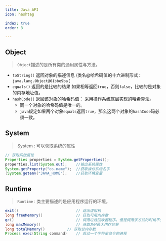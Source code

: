 ```yaml
---
title: Java API
icon: hashtag

index: true
order: 3

---
```


<!-- more -->

## Object
> `Object`描述的是所有类的通用属性与方法。

- `toString()` 返回对象的描述信息  (类名@哈希码值的十六进制形式 : `java.lang.Object@61bbe9ba` )
- `equals()`  返回的是比较的结果  如果相等返回`true`，否则`false`，比较的是对象的内存地址值。
- `hashCode()` 返回该对象的哈希码值： 采用操作系统底层实现的哈希算法。 
    * 同一个对象的哈希码值是唯一的。
    * `java`规定如果两个对象`equals`返回`true`，那么这两个对象的`hashCode`码必须一致。

## System
> System : 可以获取系统的属性

``` java
// 获取系统属性
Properties properties = System.getProperties();
properties.list(System.out);    //输出系统属性
System.getProperty("os.name");  //获取操作系统名字
(System.getenv("JAVA_HOME");    //获取环境变量
```

## Runtime
> `Runtime` : 类主要描述的是应用程序运行的环境。

``` java
exit() 							// 退出虚拟机
long freeMemory() 				// 获取可用内存数
gc() 							// 调用垃圾回收器程序，但是调用该方法的时候不会马上就运行gc
long maxMemory() 				// 获取JVM最大内存容量
long totalMemory() 			// 获取总内存数
Process exec(String command) 	// 启动一个字符串命令的进程
```





